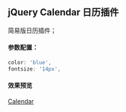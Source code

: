 ## jQuery Calendar 日历插件
简易版日历插件；

#### 参数配置：
```javascript
color: 'blue',
fontsize: '14px',
```

#### 效果预览
[Calendar](https://chenjun1127.github.io/js-plugins/Calendar/index.html)
